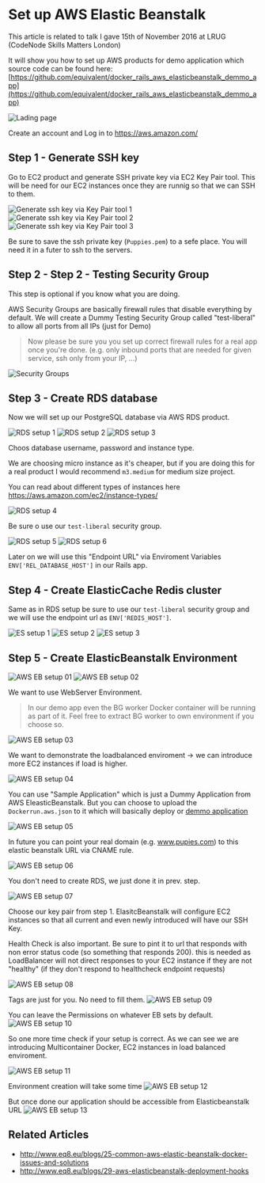 # Set up AWS Elastic Beanstalk

This article is related to talk I gave 15th of November 2016 at LRUG
(CodeNode Skills Matters London)

It will show you how to set up AWS products for demo application which
source code can be found here: [https://github.com/equivalent/docker_rails_aws_elasticbeanstalk_demmo_app](https://github.com/equivalent/docker_rails_aws_elasticbeanstalk_demmo_app)

![Lading page](https://raw.githubusercontent.com/equivalent/scrapbook2/master/assets/images/2016/eb-demo/eb-demo-0000.png)

Create an account and Log in to https://aws.amazon.com/

## Step 1 - Generate SSH key

Go to EC2 product and generate SSH private key via EC2 Key Pair tool.
This will be need for our EC2 instances once they are runnig so that we
can SSH to them.

![Generate ssh key via Key Pair tool 1](https://raw.githubusercontent.com/equivalent/scrapbook2/master/assets/images/2016/eb-demo/eb-demo-1100.png)
![Generate ssh key via Key Pair tool 2](https://raw.githubusercontent.com/equivalent/scrapbook2/master/assets/images/2016/eb-demo/eb-demo-1200.png)
![Generate ssh key via Key Pair tool 3](https://raw.githubusercontent.com/equivalent/scrapbook2/master/assets/images/2016/eb-demo/eb-demo-1300.png)

Be sure to save the ssh private key (`Puppies.pem`) to a sefe place. You
will need it in a futer to ssh to the servers.

## Step 2 - Step 2 - Testing Security Group

This step is optional if you know what you are doing.

AWS Security Groups are basically firewall rules that disable everything by default.
We will create a Dummy Testing Security Group called "test-liberal" to allow all ports from all IPs (just for Demo)

> Now please be sure you you set up correct firewall rules for a real
> app once you're done.
> (e.g. only inbound ports that are needed for given service, ssh only from your IP, ...)

![Security Groups](https://raw.githubusercontent.com/equivalent/scrapbook2/master/assets/images/2016/eb-demo/eb-demo-2100.png)

## Step 3 - Create RDS database

Now we will set up our PostgreSQL database via AWS RDS product.

![RDS setup 1](https://raw.githubusercontent.com/equivalent/scrapbook2/master/assets/images/2016/eb-demo/eb-demo-3100.png)
![RDS setup 2](https://raw.githubusercontent.com/equivalent/scrapbook2/master/assets/images/2016/eb-demo/eb-demo-3200.png)
![RDS setup 3](https://raw.githubusercontent.com/equivalent/scrapbook2/master/assets/images/2016/eb-demo/eb-demo-3400.png)

Choos database username, password and instance type.

We are choosing micro instance as it's cheaper, but if you are doing
this for a real product I would recommend `m3.medium` for medium size
project.

You can read about different types of instances here https://aws.amazon.com/ec2/instance-types/

![RDS setup 4](https://raw.githubusercontent.com/equivalent/scrapbook2/master/assets/images/2016/eb-demo/eb-demo-3500.png)

Be sure o use our `test-liberal` security group.

![RDS setup 5](https://raw.githubusercontent.com/equivalent/scrapbook2/master/assets/images/2016/eb-demo/eb-demo-3600.png)
![RDS setup 6](https://raw.githubusercontent.com/equivalent/scrapbook2/master/assets/images/2016/eb-demo/eb-demo-3700.png)

Later on we will use this "Endpoint URL"  via Enviroment
Variables `ENV['REL_DATABASE_HOST']` in our Rails app.

## Step 4 - Create ElasticCache Redis cluster

Same as in RDS setup be sure to use our `test-liberal` security group
and we will use the endpoint url as `ENV['REDIS_HOST']`.

![ES setup 1](https://raw.githubusercontent.com/equivalent/scrapbook2/master/assets/images/2016/eb-demo/eb-demo-4100.png)
![ES setup 2](https://raw.githubusercontent.com/equivalent/scrapbook2/master/assets/images/2016/eb-demo/eb-demo-4200.png)
![ES setup 3](https://raw.githubusercontent.com/equivalent/scrapbook2/master/assets/images/2016/eb-demo/eb-demo-4400.png)

## Step 5 - Create ElasticBeanstalk Environment

![AWS EB setup 01](https://raw.githubusercontent.com/equivalent/scrapbook2/master/assets/images/2016/eb-demo/eb-demo-5100.png)
![AWS EB setup 02](https://raw.githubusercontent.com/equivalent/scrapbook2/master/assets/images/2016/eb-demo/eb-demo-5200.png)

We want to use WebServer Environment.

> In our demo app even the BG worker
> Docker container will be running as part of it. Feel free to extract BG
> worker to own environment if you choose so.

![AWS EB setup 03](https://raw.githubusercontent.com/equivalent/scrapbook2/master/assets/images/2016/eb-demo/eb-demo-5300.png)

We want to demonstrate the loadbalanced enviroment -> we can introduce
more EC2 instances if load is higher.

![AWS EB setup 04](https://raw.githubusercontent.com/equivalent/scrapbook2/master/assets/images/2016/eb-demo/eb-demo-5400.png)

You can use "Sample Application" which is just a Dummy Application from
AWS EleasticBeanstalk. But you can choose to upload the `Dockerrun.aws.json` to it
which will basically deploy or [demmo application](https://github.com/equivalent/docker_rails_aws_elasticbeanstalk_demmo_app)

![AWS EB setup 05](https://raw.githubusercontent.com/equivalent/scrapbook2/master/assets/images/2016/eb-demo/eb-demo-5500.png)

In future you can point your real domain (e.g. www.pupies.com) to this
elastic beanstalk URL via CNAME rule.

![AWS EB setup 06](https://raw.githubusercontent.com/equivalent/scrapbook2/master/assets/images/2016/eb-demo/eb-demo-5600.png)

You don't need to create RDS, we just done it in prev. step.

![AWS EB setup 07](https://raw.githubusercontent.com/equivalent/scrapbook2/master/assets/images/2016/eb-demo/eb-demo-5650.png)

Choose our key pair from step 1. ElasitcBeanstalk will configure EC2
instances so that all current and even newly introduced will have our
SSH Key.

Health Check is also important. Be sure to pint it to url that responds
with non error status code (so something that responds 200). this is
needed as LoadBalancer will not direct responses to your EC2 instance if
they are not "healthy" (if they don't respond to healthcheck endpoint
requests)

![AWS EB setup 08](https://raw.githubusercontent.com/equivalent/scrapbook2/master/assets/images/2016/eb-demo/eb-demo-5700.png)

Tags are just for you. No need to fill them.
![AWS EB setup 09](https://raw.githubusercontent.com/equivalent/scrapbook2/master/assets/images/2016/eb-demo/eb-demo-5800.png)

You can leave the Permissions on whatever EB sets by default.
![AWS EB setup 10](https://raw.githubusercontent.com/equivalent/scrapbook2/master/assets/images/2016/eb-demo/eb-demo-5900.png)

So one more time check if your setup is correct. As we can see we are
introducing Multicontainer Docker, EC2 instances in load balanced enviroment.

![AWS EB setup 11](https://raw.githubusercontent.com/equivalent/scrapbook2/master/assets/images/2016/eb-demo/eb-demo-5910.png)

Environment creation will take some time
![AWS EB setup 12](https://raw.githubusercontent.com/equivalent/scrapbook2/master/assets/images/2016/eb-demo/eb-demo-5920.png)

But once done our application should be accessible from Elasticbeanstalk URL
![AWS EB setup 13](https://raw.githubusercontent.com/equivalent/scrapbook2/master/assets/images/2016/eb-demo/eb-demo-5930.png)



## Related Articles

* http://www.eq8.eu/blogs/25-common-aws-elastic-beanstalk-docker-issues-and-solutions
* http://www.eq8.eu/blogs/29-aws-elasticbeanstalk-deployment-hooks
